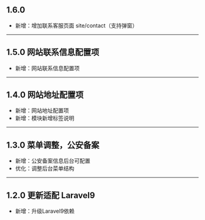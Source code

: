 ## 1.6.0

- 新增：增加联系客服页面 site/contact（支持弹窗）

---

## 1.5.0 网站联系信息配置项

- 新增：网站联系信息配置项

---

## 1.4.0 网站地址配置项

- 新增：网站地址配置项
- 新增：模块新增标签说明

---

## 1.3.0 菜单调整，公安备案

- 新增：公安备案信息后台可配置
- 优化：调整后台菜单结构

---

## 1.2.0 更新适配 Laravel9

- 新增：升级Laravel9依赖
